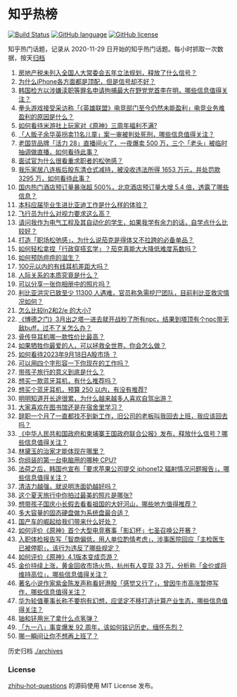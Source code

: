# 知乎热榜
[![Build Status](https://github.com/ToWeLong/zhihu-hot-questions/workflows/CI/badge.svg)](https://github.com/ToWeLong/zhihu-hot-questions/actions)
[![GitHub language](https://img.shields.io/badge/language-golang-orange.svg)](https://golang.org/)
[![GitHub license](https://img.shields.io/github/license/ToWeLong/zhihu-hot-questions)](https://github.com/ToWeLong/zhihu-hot-questions/blob/main/LICENSE)

知乎热门话题，记录从 2020-11-29 日开始的知乎热门话题。每小时抓取一次数据，按天[归档](./archives)

<!-- BEGIN -->

1. [房地产税未列入全国人大常委会五年立法规划，释放了什么信号？](https://www.zhihu.com/question/622547306)
1. [为什么iPhone各方面都是顶配，但是信号却不好？](https://www.zhihu.com/question/620251417)
1. [韩国检方以涉嫌渎职等罪名申请拘捕最大在野党党首李在明，哪些信息值得关注？](https://www.zhihu.com/question/622547313)
1. [拳头游戏接受采访称「《英雄联盟》电竞部门至今仍然未能盈利」电竞业务难盈利的原因是什么？](https://www.zhihu.com/question/622006647)
1. [如何看待米游社上玩家对《原神》三周年福利不满?](https://www.zhihu.com/question/622362611)
1. [「人贩子余华英拐卖11名儿童」案一审被判处死刑，哪些信息值得关注？](https://www.zhihu.com/question/622558042)
1. [老国货品牌「活力 28」直播间火了，一夜爆卖 500 万，三个「老头」被临时抽调做直播，如何看待此事？](https://www.zhihu.com/question/622471397)
1. [面试官为什么很看重求职者的松弛感？](https://www.zhihu.com/question/621141265)
1. [我乐家居八连板后股东清仓式减持，被没收违法所得 1653 万元，并处罚款 3295 万，如何看待此事？](https://www.zhihu.com/question/622268931)
1. [国内热门酒店预订量暴涨超 500%，北京酒店预订量大增 5.4 倍，透露了哪些信息？](https://www.zhihu.com/question/622461157)
1. [本科应届毕业生进比亚迪工作是什么样的体验？](https://www.zhihu.com/question/620146834)
1. [飞行员为什么对视力要求这么高？](https://www.zhihu.com/question/430955967)
1. [请问我作为电气工程及其自动化的学生，如果我学有余力的话，自学点什么比较好？](https://www.zhihu.com/question/622379781)
1. [打造「职场松弛感」，为什么说茄克是得体又不拉跨的必备单品？](https://www.zhihu.com/question/622203935)
1. [如何轻松拿捏「行政穿搭玄学」？茄克真能大大降低难度系数吗？](https://www.zhihu.com/question/622203380)
1. [如何预防痘痘的滋生？](https://www.zhihu.com/question/621240928)
1. [100元以内的有线耳机差距大吗？](https://www.zhihu.com/question/620110708)
1. [人际关系的本质究竟是什么？](https://www.zhihu.com/question/618022601)
1. [可以分享一张你相册中的照片吗？](https://www.zhihu.com/question/617746009)
1. [利比亚洪灾已致至少 11300 人遇难，官员称急需挖尸团队，目前利比亚救灾情况如何？](https://www.zhihu.com/question/622165072)
1. [怎么比较ln2和2/e 的大小?](https://www.zhihu.com/question/424951230)
1. [《博德之门》3月出之塔一进去就开战秒了所有npc，结果到塔顶有个npc带无敌buff，过不了关怎么办？](https://www.zhihu.com/question/622172007)
1. [骨传导耳机哪一款性价比最高？](https://www.zhihu.com/question/403479312)
1. [如果牺牲你最爱的人，可以拯救全世界，你会怎么做？](https://www.zhihu.com/question/622287596)
1. [如何看待2023年9月18日A股市场 ？](https://www.zhihu.com/question/621972760)
1. [可以用四个字形容一下你现在的工作吗？](https://www.zhihu.com/question/621070374)
1. [带孩子旅行的意义到底是什么？](https://www.zhihu.com/question/620149292)
1. [想买一款蓝牙耳机，有什么推荐吗？](https://www.zhihu.com/question/613563654)
1. [想买个蓝牙耳机，预算 250 以内，有没有推荐?](https://www.zhihu.com/question/611887231)
1. [明明知道开长途很累，为什么越来越多人喜欢自驾出游？](https://www.zhihu.com/question/617538016)
1. [大家喜欢在图书馆还是在宿舍里学习？](https://www.zhihu.com/question/620642800)
1. [辞职一个月了一直都找不到新工作，旧公司的老板叫我回去上班，我应该回去吗？](https://www.zhihu.com/question/621804026)
1. [《中华人民共和国政府和柬埔寨王国政府联合公报》发布，释放什么信号？哪些信息值得关注？](https://www.zhihu.com/question/622354058)
1. [林黛玉的治家才能体现在哪里？](https://www.zhihu.com/question/44600448)
1. [你组装的第一台电脑用的哪种 CPU?](https://www.zhihu.com/question/621797696)
1. [法荷之后，韩国也宣布「要求苹果公司提交 iphone12 辐射情况问题报告」，哪些信息值得关注？](https://www.zhihu.com/question/622469735)
1. [清洁力越强，就说明洗面奶越好吗？](https://www.zhihu.com/question/620424498)
1. [这个夏天旅行中你拍过最美的照片是哪张?](https://www.zhihu.com/question/617815301)
1. [想带孩子国庆小长假去看看祖国的大好河山，哪些地方值得推荐？](https://www.zhihu.com/question/617039911)
1. [多大容量的固态硬盘做为系统盘最合适？](https://www.zhihu.com/question/620639307)
1. [国产车的崛起给我们带来什么好处？](https://www.zhihu.com/question/620117759)
1. [如何评价《原神》首个大型电竞赛事「影幻杯」七圣召唤公开赛？](https://www.zhihu.com/question/621826105)
1. [入职体检报告写「智商偏低，用人单位酌情考虑」，涉事医院回应「主检医生已被停职」，该行为违反了哪些规定？](https://www.zhihu.com/question/621862811)
1. [如何评价《原神》4.1版本变成页游？](https://www.zhihu.com/question/622330630)
1. [金价持续上涨，黄金回收市场火热，杭州有人变现 33 万，分析称「金价或将维持高位」，哪些信息值得关注？](https://www.zhihu.com/question/622560650)
1. [著名小说作家紫金陈发声称看好港股「感觉又行了」，曾因牛市高涨暂停写作，哪些信息值得关注？](https://www.zhihu.com/question/622469699)
1. [华为轮值董事长称不要抱有幻想，应坚定不移打造计算产业生态，哪些信息值得关注？](https://www.zhihu.com/question/622476180)
1. [铀和钚用光了拿什么点氢弹？](https://www.zhihu.com/question/614972746)
1. [「九一八」事变爆发 92 周年，该如何铭记历史、缅怀先烈？](https://www.zhihu.com/question/622539123)
1. [哪一瞬间让你不想再上班了？](https://www.zhihu.com/question/622451878)

<!-- END -->

历史归档 [./archives](./archives)


### License
[zhihu-hot-questions](https://github.com/towelong/zhihu-hot-questions) 的源码使用 MIT License 发布。